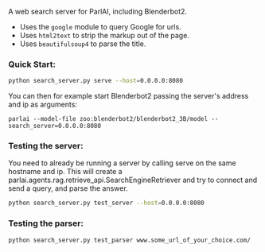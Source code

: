 A web search server for ParlAI, including Blenderbot2.

- Uses the `google` module to query Google for urls. 
- Uses `html2text` to strip the markup out of the page.
- Uses `beautifulsoup4` to parse the title.

### Quick Start:

```bash
python search_server.py serve --host=0.0.0.0:8080
```

You can then for example start Blenderbot2 passing the server's address and ip as arguments:
```
parlai --model-file zoo:blenderbot2/blenderbot2_3B/model --search_server=0.0.0.0:8080
```

### Testing the server:
You need to already be running a server by calling serve on the same hostname and ip. 
This will create a parlai.agents.rag.retrieve_api.SearchEngineRetriever and try to connect 
and send a query, and parse the answer.

```bash
python search_server.py test_server --host=0.0.0.0:8080
```

### Testing the parser:

```bash
python search_server.py test_parser www.some_url_of_your_choice.com/
```
